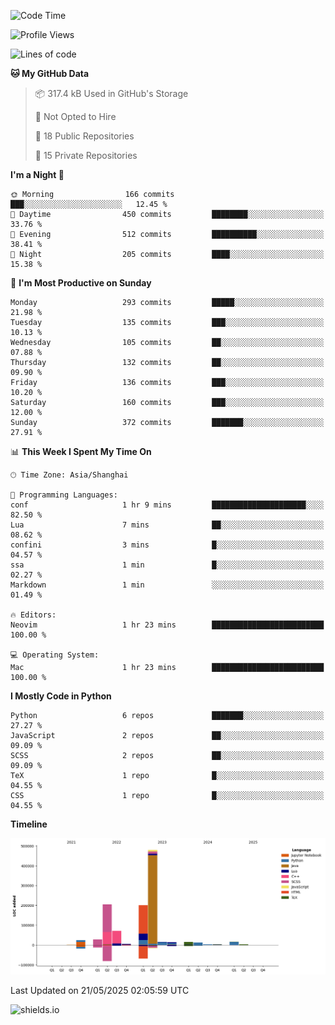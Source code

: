 <!--START_SECTION:waka-->
![Code Time](http://img.shields.io/badge/Code%20Time-436%20hrs%2016%20mins-blue)

![Profile Views](http://img.shields.io/badge/Profile%20Views-0-blue)

![Lines of code](https://img.shields.io/badge/From%20Hello%20World%20I%27ve%20Written-1.1%20million%20lines%20of%20code-blue)

**🐱 My GitHub Data** 

> 📦 317.4 kB Used in GitHub's Storage 
 > 
> 🚫 Not Opted to Hire
 > 
> 📜 18 Public Repositories 
 > 
> 🔑 15 Private Repositories 
 > 
**I'm a Night 🦉** 

```text
🌞 Morning                166 commits         ███░░░░░░░░░░░░░░░░░░░░░░   12.45 % 
🌆 Daytime                450 commits         ████████░░░░░░░░░░░░░░░░░   33.76 % 
🌃 Evening                512 commits         ██████████░░░░░░░░░░░░░░░   38.41 % 
🌙 Night                  205 commits         ████░░░░░░░░░░░░░░░░░░░░░   15.38 % 
```
📅 **I'm Most Productive on Sunday** 

```text
Monday                   293 commits         █████░░░░░░░░░░░░░░░░░░░░   21.98 % 
Tuesday                  135 commits         ███░░░░░░░░░░░░░░░░░░░░░░   10.13 % 
Wednesday                105 commits         ██░░░░░░░░░░░░░░░░░░░░░░░   07.88 % 
Thursday                 132 commits         ██░░░░░░░░░░░░░░░░░░░░░░░   09.90 % 
Friday                   136 commits         ███░░░░░░░░░░░░░░░░░░░░░░   10.20 % 
Saturday                 160 commits         ███░░░░░░░░░░░░░░░░░░░░░░   12.00 % 
Sunday                   372 commits         ███████░░░░░░░░░░░░░░░░░░   27.91 % 
```


📊 **This Week I Spent My Time On** 

```text
🕑︎ Time Zone: Asia/Shanghai

💬 Programming Languages: 
conf                     1 hr 9 mins         █████████████████████░░░░   82.50 % 
Lua                      7 mins              ██░░░░░░░░░░░░░░░░░░░░░░░   08.62 % 
confini                  3 mins              █░░░░░░░░░░░░░░░░░░░░░░░░   04.57 % 
ssa                      1 min               █░░░░░░░░░░░░░░░░░░░░░░░░   02.27 % 
Markdown                 1 min               ░░░░░░░░░░░░░░░░░░░░░░░░░   01.49 % 

🔥 Editors: 
Neovim                   1 hr 23 mins        █████████████████████████   100.00 % 

💻 Operating System: 
Mac                      1 hr 23 mins        █████████████████████████   100.00 % 
```

**I Mostly Code in Python** 

```text
Python                   6 repos             ███████░░░░░░░░░░░░░░░░░░   27.27 % 
JavaScript               2 repos             ██░░░░░░░░░░░░░░░░░░░░░░░   09.09 % 
SCSS                     2 repos             ██░░░░░░░░░░░░░░░░░░░░░░░   09.09 % 
TeX                      1 repo              █░░░░░░░░░░░░░░░░░░░░░░░░   04.55 % 
CSS                      1 repo              █░░░░░░░░░░░░░░░░░░░░░░░░   04.55 % 
```



**Timeline**

![Lines of Code chart](https://raw.githubusercontent.com/kopp4/kopp4/main/assets/bar_graph.png)


 Last Updated on 21/05/2025 02:05:59 UTC
<!--END_SECTION:waka-->
![shields.io](https://img.shields.io/github/commit-activity/w/kopp4/kopp4?color=g&label=abusing%20bot&style=flat-square)
